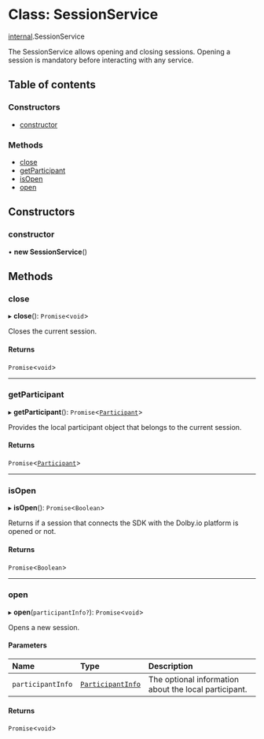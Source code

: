 # Class: SessionService

[internal](../modules/internal.md).SessionService

The SessionService allows opening and closing sessions. Opening a session is mandatory before interacting with any service.

## Table of contents

### Constructors

- [constructor](internal.SessionService.md#constructor)

### Methods

- [close](internal.SessionService.md#close)
- [getParticipant](internal.SessionService.md#getparticipant)
- [isOpen](internal.SessionService.md#isopen)
- [open](internal.SessionService.md#open)

## Constructors

### constructor

• **new SessionService**()

## Methods

### close

▸ **close**(): `Promise`<`void`\>

Closes the current session.

#### Returns

`Promise`<`void`\>

---

### getParticipant

▸ **getParticipant**(): `Promise`<[`Participant`](../interfaces/internal.Participant.md)\>

Provides the local participant object that belongs to the current session.

#### Returns

`Promise`<[`Participant`](../interfaces/internal.Participant.md)\>

---

### isOpen

▸ **isOpen**(): `Promise`<`Boolean`\>

Returns if a session that connects the SDK with the Dolby.io platform is opened or not.

#### Returns

`Promise`<`Boolean`\>

---

### open

▸ **open**(`participantInfo?`): `Promise`<`void`\>

Opens a new session.

#### Parameters

| Name              | Type                                                           | Description                                           |
| :---------------- | :------------------------------------------------------------- | :---------------------------------------------------- |
| `participantInfo` | [`ParticipantInfo`](../interfaces/internal.ParticipantInfo.md) | The optional information about the local participant. |

#### Returns

`Promise`<`void`\>

